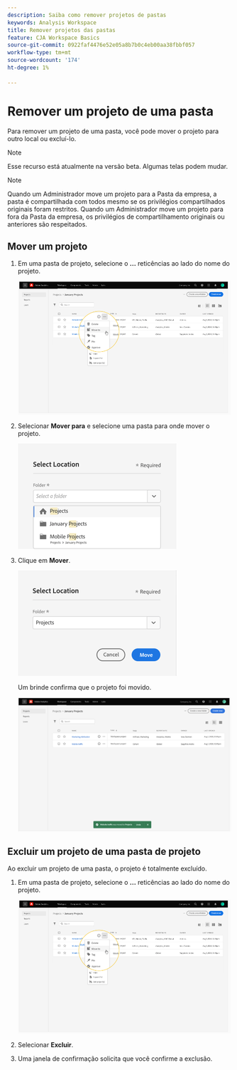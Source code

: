 ```yaml
---
description: Saiba como remover projetos de pastas
keywords: Analysis Workspace
title: Remover projetos das pastas
feature: CJA Workspace Basics
source-git-commit: 0922faf4476e52e05a8b7b0c4eb00aa38fbbf057
workflow-type: tm+mt
source-wordcount: '174'
ht-degree: 1%

---
```



# Remover um projeto de uma pasta

Para remover um projeto de uma pasta, você pode mover o projeto para outro local ou excluí-lo.

>[!NOTE]
>
>Esse recurso está atualmente na versão beta. Algumas telas podem mudar.

>[!NOTE]
>
>Quando um Administrador move um projeto para a Pasta da empresa, a pasta é compartilhada com todos mesmo se os privilégios compartilhados originais foram restritos. Quando um Administrador move um projeto para fora da Pasta da empresa, os privilégios de compartilhamento originais ou anteriores são respeitados.

## Mover um projeto

1. Em uma pasta de projeto, selecione o **...** reticências ao lado do nome do projeto.

   ![](/help/analysis-workspace/build-workspace-project/assets/move1.png)

1. Selecionar **Mover para** e selecione uma pasta para onde mover o projeto.

   ![](/help/analysis-workspace/build-workspace-project/assets/move-select-location.png)

1. Clique em **Mover**.

   ![](/help/analysis-workspace/build-workspace-project/assets/move-click-move.png)

   Um brinde confirma que o projeto foi movido.

   ![](/help/analysis-workspace/build-workspace-project/assets/move-project-moved.png)

## Excluir um projeto de uma pasta de projeto

Ao excluir um projeto de uma pasta, o projeto é totalmente excluído.

1. Em uma pasta de projeto, selecione o **...** reticências ao lado do nome do projeto.

   ![](/help/analysis-workspace/build-workspace-project/assets/move1.png)

1. Selecionar **Excluir**.

1. Uma janela de confirmação solicita que você confirme a exclusão.

